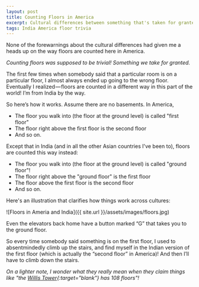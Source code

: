 ```yaml
---
layout: post
title: Counting Floors in America
excerpt: Cultural differences between something that's taken for granted.
tags: India America floor trivia
---
```

None of the forewarnings about the cultural differences had given me a heads up on the way floors are counted here in America.

*Counting floors was supposed to be trivial! Something we take for granted.*

The first few times when somebody said that a particular room is on a particular floor, I almost always ended up going to the wrong floor. Eventually I realized — floors are counted in a different way in this part of the world! I’m from India by the way.

So here’s how it works. Assume there are no basements. In America,

* The floor you walk into (the floor at the ground level) is called "first floor"
* The floor right above the first floor is the second floor
* And so on.

Except that in India (and in all the other Asian countries I've been to), floors are counted this way instead:

* The floor you walk into (the floor at the ground level) is called "ground floor"!
* The floor right above the "ground floor" is the first floor
* The floor above the first floor is the second floor
* And so on.

Here's an illustration that clarifies how things work across cultures:

![Floors in Ameria and India]({{ site.url }}/assets/images/floors.jpg)

Even the elevators back home have a button marked “G” that takes you to the ground floor.

So every time somebody said something is on the first floor, I used to absentmindedly climb up the stairs, and find myself in the Indian version of the first floor (which is actually the “second floor” in America)! And then I’ll have to climb down the stairs.

*On a lighter note, I wonder what they really mean when they claim things like "the [Willis Tower](https://en.wikipedia.org/wiki/Willis_Tower){:target="_blank_"} has 108 floors"!*
